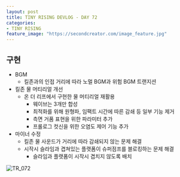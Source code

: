 ```yaml
---
layout: post
title: TINY RISING DEVLOG - DAY 72
categories:
- TINY RISING
feature_image: "https://secondcreator.com/image_feature.jpg"
---
```


## 구현
- BGM
  - 킬존과의 인접 거리에 따라 노멀 BGM과 위험 BGM 트랜지션
- 킬존 물 머티리얼 개선
  - 온 더 리프에서 구현한 물 머티리얼 재활용
    - 웨이브는 3개만 합성
    - 최적화를 위해 원형파, 임팩트 시간에 따른 감쇄 등 일부 기능 제거
    - 측면 거품 표현을 위한 파라미터 추가
    - 프롤로그 컷신을 위한 오염도 제어 기능 추가
- 마이너 수정
  - 킬존 물 사운드가 거리에 따라 감쇄되지 않는 문제 해결
  - 시작시 슬라임과 겹쳐있는 플랫폼이 슈퍼점프를 블로킹하는 문제 해결
    - 슬라임과 플랫폼이 시작시 겹치지 않도록 배치

![TR_072](https://secondcreator.com/blog/imgs/TR_072.png)
